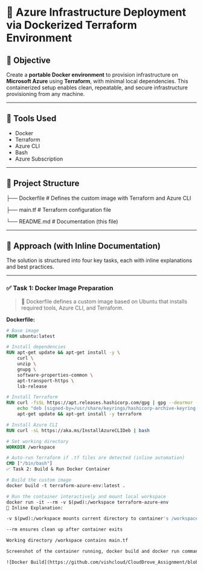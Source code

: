 # 🚀 Azure Infrastructure Deployment via Dockerized Terraform Environment

## 🧠 Objective

Create a **portable Docker environment** to provision infrastructure on **Microsoft Azure** using **Terraform**, with minimal local dependencies. This containerized setup enables clean, repeatable, and secure infrastructure provisioning from any machine.

---

## 🔧 Tools Used

- Docker
- Terraform
- Azure CLI
- Bash
- Azure Subscription

---

## 📁 Project Structure

├── Dockerfile # Defines the custom image with Terraform and Azure CLI

├── main.tf # Terraform configuration file

└── README.md # Documentation (this file)

---

## 📝 Approach (with Inline Documentation)

The solution is structured into four key tasks, each with inline explanations and best practices.

---

### ✅ **Task 1: Docker Image Preparation**

> 📄 Dockerfile defines a custom image based on Ubuntu that installs required tools, Azure CLI, and Terraform.

**Dockerfile:**
```Dockerfile
# Base image
FROM ubuntu:latest

# Install dependencies
RUN apt-get update && apt-get install -y \
    curl \
    unzip \
    gnupg \
    software-properties-common \
    apt-transport-https \
    lsb-release

# Install Terraform
RUN curl -fsSL https://apt.releases.hashicorp.com/gpg | gpg --dearmor -o /usr/share/keyrings/hashicorp-archive-keyring.gpg && \
    echo "deb [signed-by=/usr/share/keyrings/hashicorp-archive-keyring.gpg] https://apt.releases.hashicorp.com $(lsb_release -cs) main" > /etc/apt/sources.list.d/hashicorp.list && \
    apt-get update && apt-get install -y terraform

# Install Azure CLI
RUN curl -sL https://aka.ms/InstallAzureCLIDeb | bash

# Set working directory
WORKDIR /workspace

# Auto-run Terraform if .tf files are detected (inline automation)
CMD ["/bin/bash"]
✅ Task 2: Build & Run Docker Container

# Build the custom image
docker build -t terraform-azure-env:latest .

# Run the container interactively and mount local workspace
docker run -it --rm -v $(pwd):/workspace terraform-azure-env
📌 Inline Explanation:

-v $(pwd):/workspace mounts current directory to container's /workspace

--rm ensures clean up after container exits

Working directory /workspace contains main.tf

Screenshot of the container running, docker build and docker run commands

![Docker Build](https://github.com/vishcloud/CloudDrove_Assignment/blob/ead9105d69ac9c8312e5a3bd3c3c34f65deb36b6/docker%20build.png)


